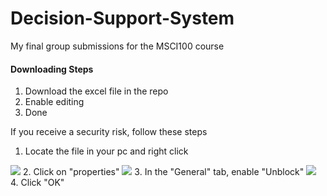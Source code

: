 # Decision-Support-System
<p>My final group submissions for the MSCI100 course</p>

<h4>Downloading Steps</h4>

1. Download the excel file in the repo
2. Enable editing
3. Done

If you receive a security risk, follow these steps
1. Locate the file in your pc and right click
<img src="https://cdn.discordapp.com/attachments/715319623637270638/1069460785371287692/image.png"/>
2. Click on "properties"
<img src="https://cdn.discordapp.com/attachments/715319623637270638/1069460854044626974/image.png"/>
3. In the "General" tab, enable "Unblock"
<img src="https://cdn.discordapp.com/attachments/715319623637270638/1069460920629219379/image.png"/>
4. Click "OK"
